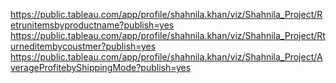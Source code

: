https://public.tableau.com/app/profile/shahnila.khan/viz/Shahnila_Project/Retrunitemsbyproductname?publish=yes
https://public.tableau.com/app/profile/shahnila.khan/viz/Shahnila_Project/Rturneditembycoustmer?publish=yes
https://public.tableau.com/app/profile/shahnila.khan/viz/Shahnila_Project/AverageProfitebyShippingMode?publish=yes
